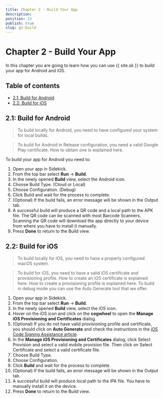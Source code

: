 ```yaml
---
title: Chapter 2 - Build Your App
description: 
position: 12
publish: true
slug: gs-build
---
```


# Chapter 2 - Build Your App

In this chapter you are going to learn how you can use {{ site.sk }} to build your app for Android and iOS.

## Table of contents

* [2.1: Build for Android](#23-build-for-android)
* [2.2: Build for iOS](#24-build-for-ios)

## 2.1: Build for Android

> To build locally for Android, you need to have configured your system for local builds.

> To build for Android in Release configuration, you need a valid Google Play certificate. How to obtain one is explained here.

To build your app for Android you need to:

1. Open your app in Sidekick.
2. From the top bar select **Run** -> **Build**.
3. In the newly opened **Build** view, select the Android icon.
4. Choose Build Type. (Cloud or Local)
5. Choose Configuration. (Debug)
6. Click Build and wait for the process to complete.
7. (Optional) If the build fails, an error message will be shown in the Output tab.
8. A successful build will produce a QR code and a local path to the APK file. The QR code can be scanned with most Barcode Scanners. Scanning the QR code will download the app directly to your device from where you have to install it manually.
9. Press **Done** to return to the Build view.

## 2.2: Build for iOS

> To build locally for iOS, you need to have a properly configured macOS system.

> To build for iOS, you need to have a valid iOS certificate and provisioning profile. How to create an iOS certificate is explained here. How to create a provisioning profile is explained here. To build in debug mode you can use the Auto Generate tool that we offer.

1. Open your app in Sidekick.
2. From the top bar select **Run** -> **Build**.
3. In the newly opened **Build** view, select the iOS icon.
4. Hover on the iOS icon and click on the **cogwheel** to open the **Manage iOS Provisioning and Certificates** dialog.
5. (Optional) If you do not have valid provisioning profile and certificate, you should click on **Auto Generate** and check the instructions in the [iOS Code Signing Assistance article]().
6. In the **Manage iOS Provisioning and Certificates** dialog, click Select Provision and select a valid mobile provision file. Then click on Select Certificate and select a valid certificate file.
7. Choose Build Type.
8. Choose Configuration.
9. Click **Build** and wait for the process to complete.
10. (Optional) If the build fails, an error message will be shown in the Output tab.
11. A successful build will produce local path to the IPA file. You have to manually install it on the device.
12. Press **Done** to return to the Build view.